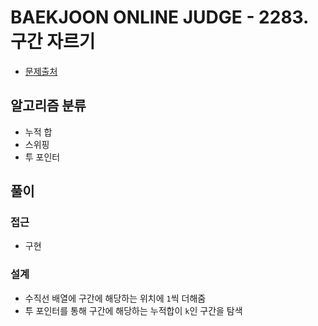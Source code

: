 # BAEKJOON ONLINE JUDGE - 2283. 구간 자르기

- [문제출처](https://www.acmicpc.net/problem/2283 '2283. 구간 자르기')

## 알고리즘 분류

- 누적 합
- 스위핑
- 투 포인터

## 풀이

### 접근

- 구현

### 설계

- 수직선 배열에 구간에 해당하는 위치에 `1`씩 더해줌
- 투 포인터를 통해 구간에 해당하는 누적합이 `k`인 구간을 탐색
